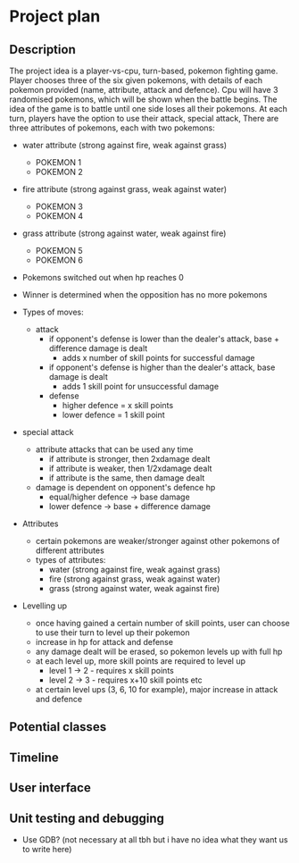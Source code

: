 # Project plan

## Description

The project idea is a player-vs-cpu, turn-based, pokemon fighting game. Player chooses three of the six given pokemons, with details of each pokemon provided (name, attribute, attack and defence). Cpu will have 3 randomised pokemons, which will be shown when the battle begins. The idea of the game is to battle until one side loses all their pokemons. At each turn, players have the option to use their attack, special attack, 
There are three attributes of pokemons, each with two pokemons:
* water attribute (strong against fire, weak against grass)
  + POKEMON 1
  + POKEMON 2
* fire attribute (strong against grass, weak against water)
  + POKEMON 3
  + POKEMON 4
* grass attribute (strong against water, weak against fire)
  + POKEMON 5
  + POKEMON 6

* Pokemons switched out when hp reaches 0
* Winner is determined when the opposition has no more pokemons
* Types of moves:
  - attack  
    + if opponent's defense is lower than the dealer's attack, base + difference damage is dealt
      * adds x number of skill points for successful damage
    + if opponent's defense is higher than the dealer's attack, base damage is dealt
      * adds 1 skill point for unsuccessful damage
    + defense 
      * higher defence = x skill points
      * lower defence = 1 skill point
* special attack 
  - attribute attacks that can be used any time
    + if attribute is stronger, then 2xdamage dealt
    + if attribute is weaker, then 1/2xdamage dealt
    + if attribute is the same, then damage dealt
  - damage is dependent on opponent's defence hp
    + equal/higher defence -> base damage
    + lower defence -> base + difference damage
* Attributes 
  - certain pokemons are weaker/stronger against other pokemons of different attributes
  - types of attributes:
    + water (strong against fire, weak against grass)
    + fire (strong against grass, weak against water)
    + grass (strong against water, weak against fire)
* Levelling up
  - once having gained a certain number of skill points, user can choose to use their turn to level up their pokemon
  - increase in hp for attack and defense
  - any damage dealt will be erased, so pokemon levels up with full hp
  - at each level up, more skill points are required to level up
    + level 1 -> 2 - requires x skill points
    + level 2 -> 3 - requires x+10 skill points etc 
  - at certain level ups (3, 6, 10 for example), major increase in attack and defence


## Potential classes

## Timeline

## User interface

## Unit testing and debugging

* Use GDB? (not necessary at all tbh but i have no idea what they want us to write here)
